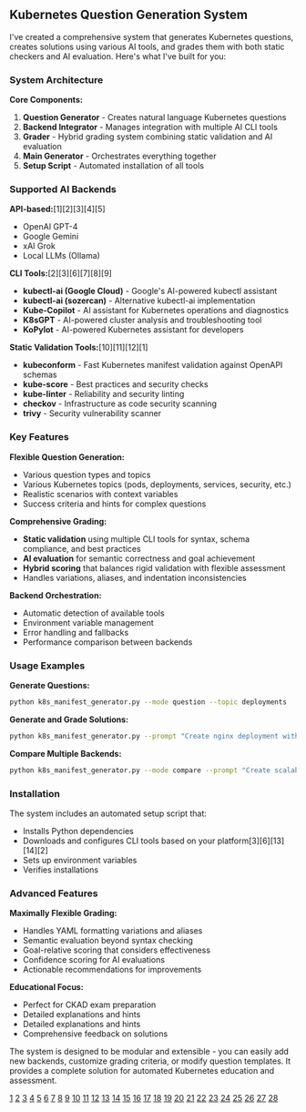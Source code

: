 ## Kubernetes Question Generation System

I've created a comprehensive system that generates Kubernetes questions, creates solutions using various AI tools, and grades them with both static checkers and AI evaluation. Here's what I've built for you:

### System Architecture

**Core Components:**
1. **Question Generator** - Creates natural language Kubernetes questions
2. **Backend Integrator** - Manages integration with multiple AI CLI tools
3. **Grader** - Hybrid grading system combining static validation and AI evaluation
4. **Main Generator** - Orchestrates everything together
5. **Setup Script** - Automated installation of all tools

### Supported AI Backends

**API-based:**[1][2][3][4][5]
- OpenAI GPT-4
- Google Gemini 
- xAI Grok
- Local LLMs (Ollama)

**CLI Tools:**[2][3][6][7][8][9]
- **kubectl-ai (Google Cloud)** - Google's AI-powered kubectl assistant
- **kubectl-ai (sozercan)** - Alternative kubectl-ai implementation
- **Kube-Copilot** - AI assistant for Kubernetes operations and diagnostics
- **K8sGPT** - AI-powered cluster analysis and troubleshooting tool
- **KoPylot** - AI-powered Kubernetes assistant for developers

**Static Validation Tools:**[10][11][12][1]
- **kubeconform** - Fast Kubernetes manifest validation against OpenAPI schemas
- **kube-score** - Best practices and security checks
- **kube-linter** - Reliability and security linting
- **checkov** - Infrastructure as code security scanning
- **trivy** - Security vulnerability scanner

### Key Features

**Flexible Question Generation:**
- Various question types and topics
- Various Kubernetes topics (pods, deployments, services, security, etc.)
- Realistic scenarios with context variables
- Success criteria and hints for complex questions

**Comprehensive Grading:**
- **Static validation** using multiple CLI tools for syntax, schema compliance, and best practices
- **AI evaluation** for semantic correctness and goal achievement
- **Hybrid scoring** that balances rigid validation with flexible assessment
- Handles variations, aliases, and indentation inconsistencies

**Backend Orchestration:**
- Automatic detection of available tools
- Environment variable management
- Error handling and fallbacks
- Performance comparison between backends

### Usage Examples

**Generate Questions:**
```bash
python k8s_manifest_generator.py --mode question --topic deployments
```

**Generate and Grade Solutions:**
```bash
python k8s_manifest_generator.py --prompt "Create nginx deployment with 3 replicas" --backends openai,gemini,kubectl-ai-google --include-grading
```

**Compare Multiple Backends:**
```bash
python k8s_manifest_generator.py --mode compare --prompt "Create scalable web service" --backends openai,k8sgpt,kube-copilot --compare
```

### Installation

The system includes an automated setup script that:
- Installs Python dependencies
- Downloads and configures CLI tools based on your platform[3][6][13][14][2]
- Sets up environment variables
- Verifies installations

### Advanced Features

**Maximally Flexible Grading:**
- Handles YAML formatting variations and aliases
- Semantic evaluation beyond syntax checking
- Goal-relative scoring that considers effectiveness
- Confidence scoring for AI evaluations
- Actionable recommendations for improvements

**Educational Focus:**
- Perfect for CKAD exam preparation
- Detailed explanations and hints
- Detailed explanations and hints
- Comprehensive feedback on solutions

The system is designed to be modular and extensible - you can easily add new backends, customize grading criteria, or modify question templates. It provides a complete solution for automated Kubernetes education and assessment.

[1](https://www.wiz.io/academy/kubeconform-overview)
[2](https://www.yeschat.ai/gpts-2OToldJMG4-YAML-Code-Generator)
[3](https://www.rutvikbhatt.com/kubernetes-made-easy-googles-kubectl-ai-with-ai-powered-commands/)
[4](https://github.com/yannh/kubeconform)
[5](https://workik.com/kubernetes-yaml-generator)
[6](https://kodekloud.com/blog/no-more-kubectl-commands/)
[7](https://codefresh.io/learn/kubernetes-management/kubernetes-tools/)
[8](https://workik.com/ai-powered-cloudformation-yaml-template-generator)
[9](https://www.linkedin.com/pulse/getting-started-kubectl-ai-step-by-step-guide-ahmed-jadelrab-57k9f)
[10](https://spacelift.io/blog/kubernetes-security-tools)
[11](https://sourceforge.net/software/ai-tools/integrates-with-yaml/)
[12](https://www.virtualizationhowto.com/2025/05/meet-kubectl-ai-google-just-delivered-the-best-tool-for-kubernetes-management/)
[13](https://community.home-assistant.io/t/any-ai-that-can-help-me-out-with-creating-good-yaml/748020?page=2)
[14](https://formulae.brew.sh/formula/kubectl-ai)
[15](https://aws.amazon.com/blogs/machine-learning/use-k8sgpt-and-amazon-bedrock-for-simplified-kubernetes-cluster-maintenance/)
[16](https://kubetools.io/top-5-ai-tools-for-kubernetes-cluster-management/)
[17](https://github.com/feiskyer/kube-copilot)
[18](https://www.youtube.com/watch?v=J4LJsXTEvw8)
[19](https://seifrajhi.github.io/blog/ai-and-kubernetes/)
[20](https://botkube.io/learn/kubernetes-copilot)
[21](https://collabnix.com/k8sgpt-cheatsheet-2025/)
[22](https://github.com/avsthiago/kopylot)
[23](https://k8studio.io/features/copilot/)
[24](https://www.linkedin.com/pulse/installing-k8sgpt-various-operating-systems-part-2-prashant-lakhera-t9q2c)
[25](https://awstrainingwithjagan.com/ai-tools-for-kubernetes/)
[26](https://testkube.io/blog/introducing-testkube-copilot-ai-powered-assistant-for-test-orchestration)
[27](https://codefresh.io/learn/kubernetes-management/k8sgpt-the-basics-and-a-quick-tutorial/)
[28](https://collabnix.com/kubernetes-and-ai-3-open-source-tools-powered-by-openai/)
